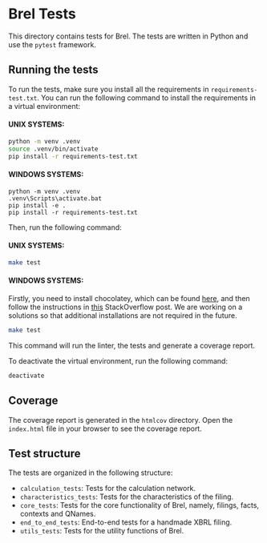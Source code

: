 # Brel Tests

This directory contains tests for Brel. The tests are written in Python and use the `pytest` framework.

## Running the tests

To run the tests, make sure you install all the requirements in `requirements-test.txt`. You can run the following command to install the requirements in a virtual environment:

#### UNIX SYSTEMS:
```bash
python -m venv .venv
source .venv/bin/activate
pip install -r requirements-test.txt
```

#### WINDOWS SYSTEMS:
```
python -m venv .venv
.venv\Scripts\activate.bat   
pip install -e .
pip install -r requirements-test.txt
```

Then, run the following command:

#### UNIX SYSTEMS:
```bash
make test
```

#### WINDOWS SYSTEMS:
Firstly, you need to install chocolatey, which can be found [here](chocolatey.org/install), and then follow the instructions in [this](https://stackoverflow.com/questions/2532234/how-to-run-a-makefile-in-windows) StackOverflow post. We are working on a solutions so that additional installations are not required in the future.
```bash
make test
```

This command will run the linter, the tests and generate a coverage report.

To deactivate the virtual environment, run the following command:

```bash
deactivate
```

## Coverage

The coverage report is generated in the `htmlcov` directory. Open the `index.html` file in your browser to see the coverage report.

## Test structure

The tests are organized in the following structure:

- `calculation_tests`: Tests for the calculation network.
- `characteristics_tests`: Tests for the characteristics of the filing.
- `core_tests`: Tests for the core functionality of Brel, namely, filings, facts, contexts and QNames.
- `end_to_end_tests`: End-to-end tests for a handmade XBRL filing.
- `utils_tests`: Tests for the utility functions of Brel.

